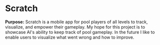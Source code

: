 # Scratch
**Purpose:** Scratch is a mobile app for pool players of all levels to track, visualize, and empower their gameplay. My hope for this project is to showcase AI's ability to keep track of pool gameplay. In the future I like to enable users to visualize what went wrong and how to improve.

